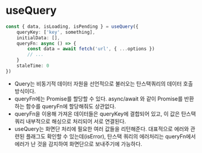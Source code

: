 # useQuery

```ts
const { data, isLoading, isPending } = useQuery({
    queryKey: ['key', something],
    initialData: [],
    queryFn: async () => {
        const data = await fetch('url', { ...options })
        // ...
    }
    staleTime: 0
})
```

- Query는 비동기적 데이터 자원을 선언적으로 불러오는 탄스택쿼리의 데이터 호출 방식이다.
- queryFn에는 Promise를 할당할 수 있다. async/await 와 같이 Promise를 반환하는 함수를 queryFn에 할당해줘도 상관없다.
- queryFn을 이용해 가져온 데이터들은 queryKey에 결합되어 있고, 이 값은 탄스택 쿼리 내부적으로 해싱으로 처리되어 서로 연결된다.
- useQuery는 화면단 처리에 필요한 여러 값들을 리턴해준다. 대표적으로 에러와 관련된 플래그도 확인할 수 있는데(isError), 탄스택 쿼리의 에러처리는 queryFn에서 에러가 난 것을 감지하여 화면단으로 보내주기에 가능하다.
